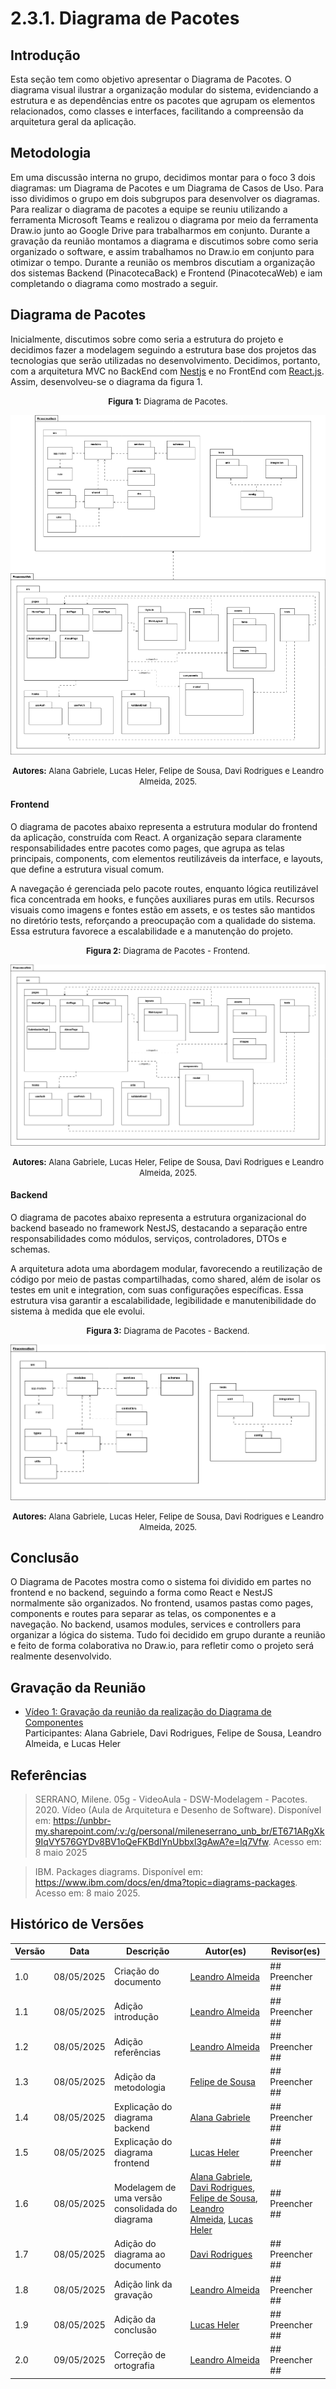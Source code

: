 # 2.3.1. Diagrama de Pacotes

## Introdução

Esta seção tem como objetivo apresentar o Diagrama de Pacotes. O diagrama visual ilustrar a organização modular do sistema, evidenciando a estrutura e as dependências entre os pacotes que agrupam os elementos relacionados, como classes e interfaces, facilitando a compreensão da arquitetura geral da aplicação.

## Metodologia

Em uma discussão interna no grupo, decidimos montar para o foco 3 dois diagramas: um Diagrama de Pacotes e um Diagrama de Casos de Uso. Para isso dividimos o grupo em dois subgrupos para desenvolver os diagramas. Para realizar o diagrama de pacotes a equipe se reuniu utilizando a ferramenta Microsoft Teams e realizou o diagrama por meio da ferramenta Draw.io junto ao Google Drive para trabalharmos em conjunto. Durante a gravação da reunião montamos a diagrama e discutimos sobre como seria organizado o software, e assim trabalhamos no Draw.io em conjunto para otimizar o tempo. Durante a reunião os membros discutiam a organização dos sistemas Backend (PinacotecaBack) e Frontend (PinacotecaWeb) e iam completando o diagrama como mostrado a seguir.

## Diagrama de Pacotes

Inicialmente, discutimos sobre como seria a estrutura do projeto e decidimos fazer a modelagem seguindo a estrutura base dos projetos das tecnologias que serão utilizadas no desenvolvimento. Decidimos, portanto, com a arquitetura MVC no BackEnd com [Nestjs](https://docs.nestjs.com/) e no FrontEnd com [React.js](https://react.dev/). Assim, desenvolveu-se o diagrama da figura 1.

<font size="2"><p style="text-align: center"><b>Figura 1:</b> Diagrama de Pacotes.</p></font>

<div style="text-align: center;">

![DiagramaDePacotes](assets/diagrams/DiagramaPacotes.png)

</div>

<font size="2"><p style="text-align: center"><b>Autores:</b> Alana Gabriele, Lucas Heler, Felipe de Sousa, Davi Rodrigues e Leandro Almeida, 2025.</p></font>

#### Frontend

O diagrama de pacotes abaixo representa a estrutura modular do frontend da aplicação, construída com React. A organização separa claramente responsabilidades entre pacotes como pages, que agrupa as telas principais, components, com elementos reutilizáveis da interface, e layouts, que define a estrutura visual comum.

A navegação é gerenciada pelo pacote routes, enquanto lógica reutilizável fica concentrada em hooks, e funções auxiliares puras em utils. Recursos visuais como imagens e fontes estão em assets, e os testes são mantidos no diretório tests, reforçando a preocupação com a qualidade do sistema. Essa estrutura favorece a escalabilidade e a manutenção do projeto.

<font size="2"><p style="text-align: center"><b>Figura 2:</b> Diagrama de Pacotes - Frontend.</p></font>

<div style="text-align: center;">

![DiagramaDePacotesFrontend](assets/diagrams/DiagramaPacotesFront.png)

</div>

<font size="2"><p style="text-align: center"><b>Autores:</b> Alana Gabriele, Lucas Heler, Felipe de Sousa, Davi Rodrigues e Leandro Almeida, 2025.</p></font>

#### Backend

O diagrama de pacotes abaixo representa a estrutura organizacional do backend baseado no framework NestJS, destacando a separação entre responsabilidades como módulos, serviços, controladores, DTOs e schemas.

A arquitetura adota uma abordagem modular, favorecendo a reutilização de código por meio de pastas compartilhadas, como shared, além de isolar os testes em unit e integration, com suas configurações específicas. Essa estrutura visa garantir a escalabilidade, legibilidade e manutenibilidade do sistema à medida que ele evolui.

<font size="2"><p style="text-align: center"><b>Figura 3:</b> Diagrama de Pacotes - Backend.</p></font>

<div style="text-align: center;">

![DiagramaDePacotesBackend](assets/diagrams/DiagramaPacotesBack.png)

</div>

<font size="2"><p style="text-align: center"><b>Autores:</b> Alana Gabriele, Lucas Heler, Felipe de Sousa, Davi Rodrigues e Leandro Almeida, 2025.</p></font>

## Conclusão

O Diagrama de Pacotes mostra como o sistema foi dividido em partes no frontend e no backend, seguindo a forma como React e NestJS normalmente são organizados. No frontend, usamos pastas como pages, components e routes para separar as telas, os componentes e a navegação. No backend, usamos modules, services e controllers para organizar a lógica do sistema. Tudo foi decidido em grupo durante a reunião e feito de forma colaborativa no Draw.io, para refletir como o projeto será realmente desenvolvido.

## Gravação da Reunião

- [Vídeo 1: Gravação da reunião da realização do Diagrama de Componentes](https://drive.google.com/file/d/1pGvYpVa-MEvHDezNnZBZh8xoB0BTdIn_/view?usp=drive_link)</br>
  Participantes: Alana Gabriele, Davi Rodrigues, Felipe de Sousa, Leandro Almeida, e Lucas Heler

## Referências

> SERRANO, Milene. 05g - VideoAula - DSW-Modelagem - Pacotes. 2020. Vídeo (Aula de Arquitetura e Desenho de Software). Disponível em: https://unbbr-my.sharepoint.com/:v:/g/personal/mileneserrano_unb_br/ET671ARgXk9IqVY576GYDv8BV1oQeFKBdIYnUbbxl3gAwA?e=lq7Vfw. Acesso em: 8 maio 2025

> IBM. Packages diagrams. Disponível em: https://www.ibm.com/docs/en/dma?topic=diagrams-packages. Acesso em: 8 maio 2025.

## Histórico de Versões

| Versão | Data       | Descrição                                       | Autor(es)                                                                                                                                                                                                                                    | Revisor(es)     |
| ------ | ---------- | ----------------------------------------------- | -------------------------------------------------------------------------------------------------------------------------------------------------------------------------------------------------------------------------------------------- | --------------- |
| 1.0    | 08/05/2025 | Criação do documento                            | [Leandro Almeida](https://github.com/LeanArs)                                                                                                                                                                                                | ## Preencher ## |
| 1.1    | 08/05/2025 | Adição introdução                               | [Leandro Almeida](https://github.com/LeanArs)                                                                                                                                                                                                | ## Preencher ## |
| 1.2    | 08/05/2025 | Adição referências                              | [Leandro Almeida](https://github.com/LeanArs)                                                                                                                                                                                                | ## Preencher ## |
| 1.3    | 08/05/2025 | Adição da metodologia                           | [Felipe de Sousa](https://github.com/fsousac)                                                                                                                                                                                                | ## Preencher ## |
| 1.4    | 08/05/2025 | Explicação do diagrama backend                  | [Alana Gabriele](https://github.com/alanagabriele)                                                                                                                                                                                           | ## Preencher ## |
| 1.5    | 08/05/2025 | Explicação do diagrama frontend                 | [Lucas Heler](https://github.com/akaeboshi)                                                                                                                                                                                                  | ## Preencher ## |
| 1.6    | 08/05/2025 | Modelagem de uma versão consolidada do diagrama | [Alana Gabriele](https://github.com/alanagabriele), [Davi Rodrigues](https://github.com/DaviRogs), [Felipe de Sousa](https://github.com/fsousac), [Leandro Almeida](https://github.com/LeanArs), [Lucas Heler](https://github.com/akaeboshi) | ## Preencher ## |
| 1.7    | 08/05/2025 | Adição do diagrama ao documento                 | [Davi Rodrigues](https://github.com/DaviRogs)                                                                                                                                                                                                | ## Preencher ## |
| 1.8    | 08/05/2025 | Adição link da gravação                         | [Leandro Almeida](https://github.com/LeanArs)                                                                                                                                                                                                | ## Preencher ## |
| 1.9    | 08/05/2025 | Adição da conclusão                             | [Lucas Heler](https://github.com/akaeboshi)                                                                                                                                                                                                  | ## Preencher ## |
| 2.0    | 09/05/2025 | Correção de ortografia                          | [Leandro Almeida](https://github.com/LeanArs)                                                                                                                                                                                                | ## Preencher ## |
